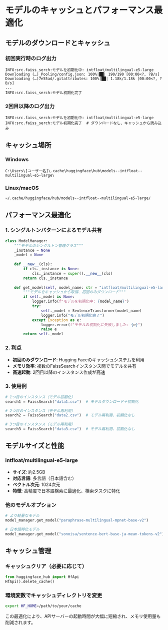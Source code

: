 # モデルのキャッシュとパフォーマンス最適化

## モデルのダウンロードとキャッシュ

### 初回実行時のログ出力
```
INFO:src.faiss_serch:モデルを初期化中: intfloat/multilingual-e5-large
Downloading (…)_Pooling/config.json: 100%|██| 190/190 [00:00<?, ?B/s]
Downloading (…)7e55ad/.gitattributes: 100%|██| 1.18k/1.18k [00:00<?, ?B/s]
...
INFO:src.faiss_serch:モデル初期化完了
```

### 2回目以降のログ出力
```
INFO:src.faiss_serch:モデルを初期化中: intfloat/multilingual-e5-large
INFO:src.faiss_serch:モデル初期化完了  # ダウンロードなし、キャッシュから読み込み
```

## キャッシュ場所

### Windows
```
C:\Users\[ユーザー名]\.cache\huggingface\hub\models--intfloat--multilingual-e5-large\
```

### Linux/macOS
```
~/.cache/huggingface/hub/models--intfloat--multilingual-e5-large/
```

## パフォーマンス最適化

### 1. シングルトンパターンによるモデル共有

```python
class ModelManager:
    """モデルのシングルトン管理クラス"""
    _instance = None
    _model = None
    
    def __new__(cls):
        if cls._instance is None:
            cls._instance = super().__new__(cls)
        return cls._instance
    
    def get_model(self, model_name: str = "intfloat/multilingual-e5-large"):
        """モデルをキャッシュから取得、初回のみダウンロード"""
        if self._model is None:
            logger.info(f"モデルを初期化中: {model_name}")
            try:
                self._model = SentenceTransformer(model_name)
                logger.info("モデル初期化完了")
            except Exception as e:
                logger.error(f"モデルの初期化に失敗しました: {e}")
                raise e
        return self._model
```

### 2. 利点

- **初回のみダウンロード**: Hugging Faceのキャッシュシステムを利用
- **メモリ効率**: 複数のFaissSearchインスタンス間でモデルを共有
- **高速起動**: 2回目以降のインスタンス作成が高速

### 3. 使用例

```python
# 1つ目のインスタンス（モデル初期化）
search1 = FaissSearch("data1.csv")  # モデルダウンロード＋初期化

# 2つ目のインスタンス（モデル再利用）
search2 = FaissSearch("data2.csv")  # モデル再利用、初期化なし

# 3つ目のインスタンス（モデル再利用）
search3 = FaissSearch("data3.csv")  # モデル再利用、初期化なし
```

## モデルサイズと性能

### intfloat/multilingual-e5-large
- **サイズ**: 約2.5GB
- **対応言語**: 多言語（日本語含む）
- **ベクトル次元**: 1024次元
- **特徴**: 高精度で日本語検索に最適化、検索タスクに特化

### 他のモデルオプション

```python
# より軽量なモデル
model_manager.get_model("paraphrase-multilingual-mpnet-base-v2")

# 日本語特化モデル
model_manager.get_model("sonoisa/sentence-bert-base-ja-mean-tokens-v2")
```

## キャッシュ管理

### キャッシュクリア（必要に応じて）
```python
from huggingface_hub import HfApi
HfApi().delete_cache()
```

### 環境変数でキャッシュディレクトリを変更
```bash
export HF_HOME=/path/to/your/cache
```

この最適化により、APIサーバーの起動時間が大幅に短縮され、メモリ使用量も削減されます。